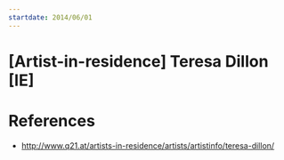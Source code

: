 ```yaml
---
startdate: 2014/06/01
---
```

# [Artist-in-residence] Teresa Dillon [IE]

# References
* http://www.q21.at/artists-in-residence/artists/artistinfo/teresa-dillon/
